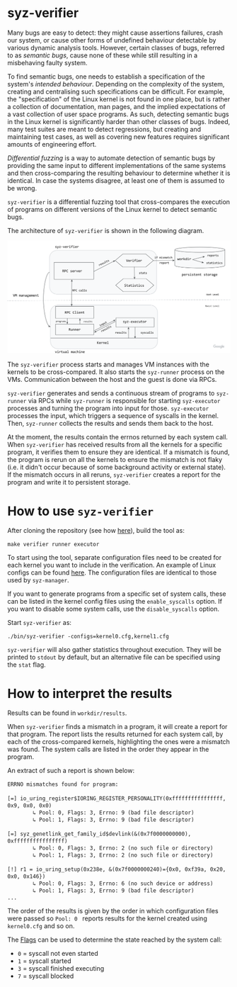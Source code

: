 # syz-verifier

Many bugs are easy to detect: they might cause assertions failures, crash our
system, or cause other forms of undefined behaviour detectable by various
dynamic analysis tools. However, certain classes of bugs, referred to as
*semantic bugs*, cause none of these while still resulting in a misbehaving
faulty system.

To find semantic bugs, one needs to establish a specification of the system's
*intended behaviour*. Depending on the complexity of the system, creating and
centralising such specifications can be difficult. For example, the
"specification" of the Linux kernel is not found in one place, but is rather a
collection of documentation, man pages, and the implied expectations of a vast
collection of user space programs. As such, detecting semantic bugs in the
Linux kernel is significantly harder than other classes of bugs. Indeed, many
test suites are meant to detect regressions, but creating and maintaining test
cases, as well as covering new features requires significant amounts of
engineering effort.

*Differential fuzzing* is a way to automate detection of semantic bugs by
providing the same input to different implementations of the same systems and
then cross-comparing the resulting behaviour to determine whether it is
identical. In case the systems disagree, at least one of them is assumed to be
wrong.

`syz-verifier` is a differential fuzzing tool that cross-compares the execution
of programs on different versions of the Linux kernel to detect semantic bugs.

The architecture of `syz-verifier` is shown in the following diagram.

![Architecture overview](syz_verifier_structure.png)

The `syz-verifier` process starts and manages VM instances with the kernels to
be cross-compared. It also starts the `syz-runner` process on the VMs.
Communication between the host and the guest is done via RPCs.

`syz-verifier` generates and sends a continuous stream of programs to
`syz-runner` via RPCs while `syz-runner` is responsible for starting
`syz-executor` processes and turning the program into input for those.
`syz-executor` processes the input, which triggers a sequence of syscalls in
the kernel. Then, `syz-runner` collects the results and sends them back to the
host.

At the moment, the results contain the errnos returned by each system call.
When `syz-verifier` has received results from all the kernels for a specific
program, it verifies them to ensure they are identical. If a mismatch is found,
the program is rerun on all the kernels to ensure the mismatch is not flaky
(i.e. it didn't occur because of some background activity or external state).
If the mismatch occurs in all reruns, `syz-verifier` creates a report for the
program and write it to persistent storage.

# How to use `syz-verifier`

After cloning the repository (see how
[here](/docs/linux/setup.md#go-and-syzkaller)), build the tool as:

```
make verifier runner executor
```

To start using the tool, separate configuration files need to be created for
each kernel you want to include in the verification. An example of Linux
configs can be found [here](/docs/linux/setup_ubuntu-host_qemu-vm_x86-64-kernel.md#syzkaller). The configuration files
are identical to those used by `syz-manager`.

If you want to generate programs from a specific set of system calls, these can
be listed in the kernel config files using the `enable_syscalls` option. If you
want to disable some system calls, use the `disable_syscalls` option.

Start `syz-verifier` as:
```
./bin/syz-verifier -configs=kernel0.cfg,kernel1.cfg
```

`syz-verifier` will also gather statistics throughout execution. They will be
printed to `stdout` by default, but an alternative file can be specified using
the `stat` flag.

# How to interpret the results

Results can be found in `workdir/results`.

When `syz-verifier` finds a mismatch in a program, it will create a report for
that program. The report lists the results returned for each system call, by
each of the cross-compared kernels, highlighting the ones were a mismatch was
found. The system calls are listed in the order they appear in the program.

An extract of such a report is shown below:

```
ERRNO mismatches found for program:

[=] io_uring_register$IORING_REGISTER_PERSONALITY(0xffffffffffffffff, 0x9, 0x0, 0x0)
        ↳ Pool: 0, Flags: 3, Errno: 9 (bad file descriptor)
        ↳ Pool: 1, Flags: 3, Errno: 9 (bad file descriptor)

[=] syz_genetlink_get_family_id$devlink(&(0x7f0000000000), 0xffffffffffffffff)
        ↳ Pool: 0, Flags: 3, Errno: 2 (no such file or directory)
        ↳ Pool: 1, Flags: 3, Errno: 2 (no such file or directory)

[!] r1 = io_uring_setup(0x238e, &(0x7f0000000240)={0x0, 0xf39a, 0x20, 0x0, 0x146})
        ↳ Pool: 0, Flags: 3, Errno: 6 (no such device or address)
        ↳ Pool: 1, Flags: 3, Errno: 9 (bad file descriptor)
...
```

The order of the results is given by the order in which configuration files
were passed so `Pool: 0 ` reports results for the kernel created using
`kernel0.cfg` and so on.

The [Flags](/pkg/ipc/ipc.go#L82) can be used to determine the state reached by
the system call:
* `0` = syscall not even started
* `1` = syscall started
* `3` = syscall finished executing
* `7` = syscall blocked
